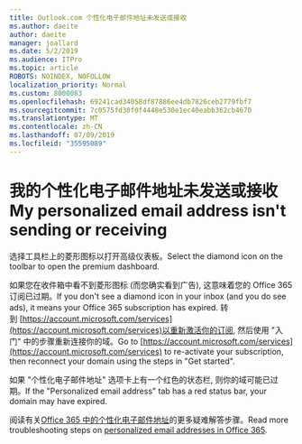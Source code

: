 ```yaml
---
title: Outlook.com 个性化电子邮件地址未发送或接收
ms.author: daeite
author: daeite
manager: joallard
ms.date: 5/2/2019
ms.audience: ITPro
ms.topic: article
ROBOTS: NOINDEX, NOFOLLOW
localization_priority: Normal
ms.custom: 8000083
ms.openlocfilehash: 69241cad34058df87886ee4db7826ceb2779fbf7
ms.sourcegitcommit: 7c0575fd30f0f4448e530e1ec40eabb362cb4670
ms.translationtype: MT
ms.contentlocale: zh-CN
ms.lasthandoff: 07/09/2019
ms.locfileid: "35595089"
---
```

# <a name="my-personalized-email-address-isnt-sending-or-receiving"></a><span data-ttu-id="f6f0e-102">我的个性化电子邮件地址未发送或接收</span><span class="sxs-lookup"><span data-stu-id="f6f0e-102">My personalized email address isn't sending or receiving</span></span>

<span data-ttu-id="f6f0e-103">选择工具栏上的菱形图标以打开高级仪表板。</span><span class="sxs-lookup"><span data-stu-id="f6f0e-103">Select the diamond icon on the toolbar to open the premium dashboard.</span></span>

<span data-ttu-id="f6f0e-104">如果您在收件箱中看不到菱形图标 (而您确实看到广告), 这意味着您的 Office 365 订阅已过期。</span><span class="sxs-lookup"><span data-stu-id="f6f0e-104">If you don't see a diamond icon in your inbox (and you do see ads), it means your Office 365 subscription has expired.</span></span> <span data-ttu-id="f6f0e-105">转到 [https://account.microsoft.com/services](https://account.microsoft.com/services)以重新激活你的订阅, 然后使用 "入门" 中的步骤重新连接你的域。</span><span class="sxs-lookup"><span data-stu-id="f6f0e-105">Go to [https://account.microsoft.com/services](https://account.microsoft.com/services) to re-activate your subscription, then reconnect your domain using the steps in "Get started".</span></span>

<span data-ttu-id="f6f0e-106">如果 "个性化电子邮件地址" 选项卡上有一个红色的状态栏, 则你的域可能已过期。</span><span class="sxs-lookup"><span data-stu-id="f6f0e-106">If the "Personalized email address" tab has a red status bar, your domain may have expired.</span></span>

<span data-ttu-id="f6f0e-107">阅读有关[Office 365 中的个性化电子邮件地址](https://support.office.com/article/75416a58-b225-4c02-8c07-8979403b427b?wt.mc_id=Office_Outlook_com_Alchemy)的更多疑难解答步骤。</span><span class="sxs-lookup"><span data-stu-id="f6f0e-107">Read more troubleshooting steps on [personalized email addresses in Office 365](https://support.office.com/article/75416a58-b225-4c02-8c07-8979403b427b?wt.mc_id=Office_Outlook_com_Alchemy).</span></span>